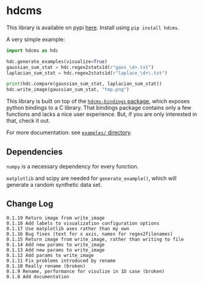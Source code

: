 # hdcms

This library is available on pypi [here](https://pypi.org/project/hdcms/). Install using `pip install hdcms`.

A very simple example:

```python
import hdcms as hdc

hdc.generate_examples(visualize=True)
gaussian_sum_stat = hdc.regex2stats1d(r"gaus_\d+.txt")
laplacian_sum_stat = hdc.regex2stats1d(r"laplace_\d+\.txt")

print(hdc.compare(gaussian_sum_stat, laplacian_sum_stat))
hdc.write_image(gaussian_sum_stat, "tmp.png")
```

This library is built on top of the [`hdcms-bindings` package](https://pypi.org/project/hdcms-bindings/), which exposes python bindings to a C library. That bindings package contains only a few functions and lacks a nice user experience. But, if you are only interested in that, check it out.

For more documentation: see [`examples/` directory](https://github.com/jasoneveleth/hdcms-python/tree/main/examples).

## Dependencies

`numpy` is a necessary dependency for every function. 

`matplotlib` and scipy are needed for `generate_example()`, which will generate a random synthetic data set. 

## Change Log

```
0.1.19 Return image from write_image
0.1.18 Add labels to visualization configuration options
0.1.17 Use matplotlib axes rather than my own
0.1.16 Bug fixes (text for x axis, names for regex2filenames)
0.1.15 Return image from write_image, rather than writing to file
0.1.14 Add new params to write_image
0.1.13 Add new params to write_image
0.1.12 Add params to write_image
0.1.11 Fix problems introduced by rename
0.1.10 Really rename (broken)
0.1.9 Rename, performance for visulize in 1D case (broken)
0.1.8 Add documentation
```

